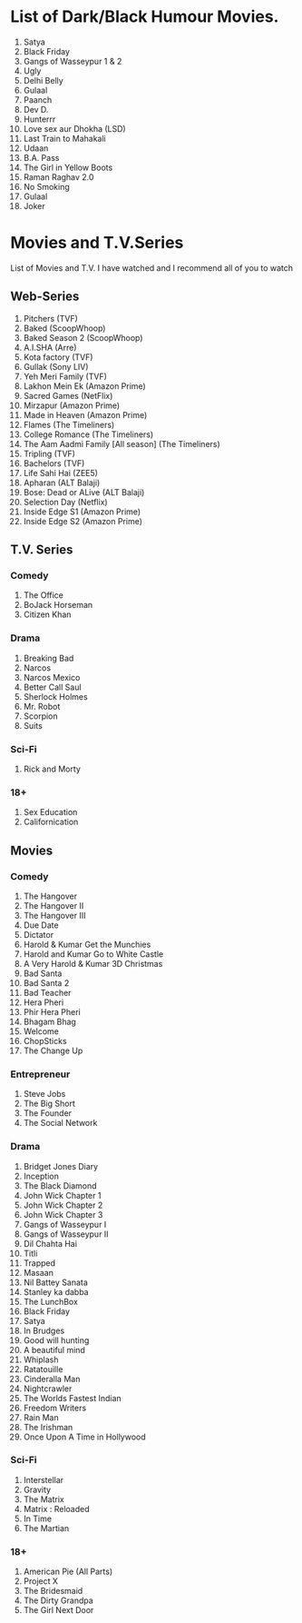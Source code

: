 # List of Dark/Black Humour Movies.
1. Satya
2. Black Friday
3. Gangs of Wasseypur 1 & 2
4. Ugly
5. Delhi Belly
5. Gulaal
6. Paanch 
7. Dev D.
8. Hunterrr
8. Love sex aur Dhokha (LSD)
9. Last Train to Mahakali
10. Udaan
11. B.A. Pass
12. The Girl in Yellow Boots
13. Raman Raghav 2.0
14. No Smoking
15. Gulaal
16. Joker 

# Movies and T.V.Series
List of Movies and T.V. I have watched and I recommend all of you to watch
## Web-Series
1. Pitchers (TVF)
2. Baked (ScoopWhoop)
3. Baked Season 2 (ScoopWhoop)
4. A.I.SHA (Arre)
5. Kota factory (TVF)
6. Gullak (Sony LIV)
7. Yeh Meri Family (TVF)
8. Lakhon Mein Ek (Amazon Prime)
9. Sacred Games (NetFlix)
10. Mirzapur (Amazon Prime)
11. Made in Heaven (Amazon Prime)
12. Flames (The Timeliners)
13. College Romance (The Timeliners)
14. The Aam Aadmi Family [All season] (The Timeliners)
15. Tripling (TVF)
16. Bachelors (TVF)
17. Life Sahi Hai (ZEE5)
18. Apharan (ALT Balaji)
19. Bose: Dead or ALive (ALT Balaji)
20. Selection Day (Netflix)
21. Inside Edge S1 (Amazon Prime)
22. Inside Edge S2 (Amazon Prime)
## T.V. Series
### Comedy
1. The Office
2. BoJack Horseman
3. Citizen Khan
### Drama
1. Breaking Bad
2. Narcos
3. Narcos Mexico
4. Better Call Saul
8. Sherlock Holmes
5. Mr. Robot
6. Scorpion
7. Suits
### Sci-Fi
1. Rick and Morty
### 18+
1. Sex Education
2. Californication
## Movies
### Comedy
1. The Hangover 
2. The Hangover II
3. The Hangover III
4. Due Date
5. Dictator
6. Harold & Kumar Get the Munchies
7. Harold and Kumar Go to White Castle
8. A Very Harold & Kumar 3D Christmas
9. Bad Santa
10. Bad Santa 2
11. Bad Teacher
12. Hera Pheri
13. Phir Hera Pheri
14. Bhagam Bhag
15. Welcome
16. ChopSticks
17. The Change Up
### Entrepreneur
1. Steve Jobs
2. The Big Short 
3. The Founder
4. The Social Network
### Drama
1. Bridget Jones Diary
2. Inception
3. The Black Diamond
4. John Wick Chapter 1
5. John Wick Chapter 2
6. John Wick Chapter 3
7. Gangs of Wasseypur I
8. Gangs of Wasseypur II
9. Dil Chahta Hai
10. Titli
11. Trapped
12. Masaan
13. Nil Battey Sanata
14. Stanley ka dabba
15. The LunchBox
16. Black Friday
17. Satya
18. In Brudges
19. Good will hunting
20. A beautiful mind
21. Whiplash
22. Ratatouille
23. Cinderalla Man
24. Nightcrawler
25. The Worlds Fastest Indian
26. Freedom Writers
27. Rain Man
28. The Irishman
29. Once Upon A Time in Hollywood
### Sci-Fi
1. Interstellar
2. Gravity
3. The Matrix
3. Matrix : Reloaded
4. In Time
5. The Martian
### 18+
1. American Pie (All Parts)
2. Project X
3. The Bridesmaid
4. The Dirty Grandpa
5. The Girl Next Door
